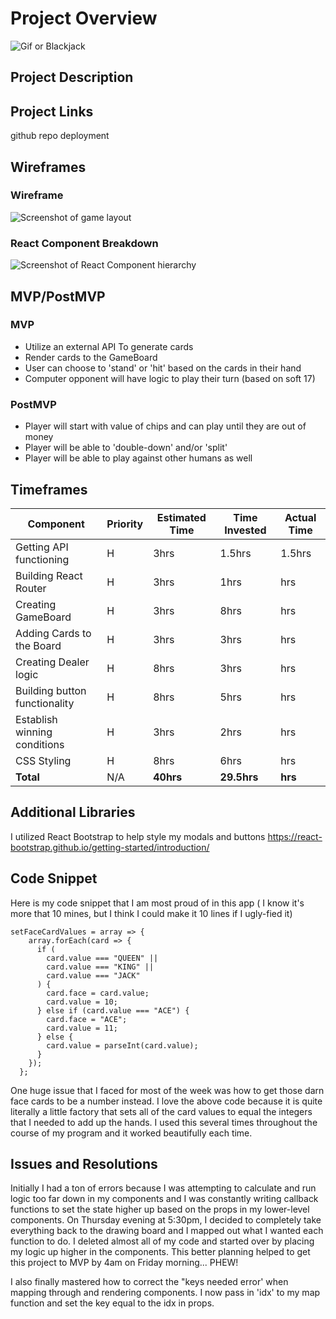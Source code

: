 # Project Overview

![Gif or Blackjack](https://media.giphy.com/media/l1IXY77djUsHH6S8o/giphy.gif)

## Project Description

## Project Links

github repo
deployment

## Wireframes

### Wireframe

![Screenshot of game layout](https://res.cloudinary.com/ddxlt1pzx/image/upload/v1578343424/BlackJack%20Wireframes/Wireframe_of_Game_fssa4p.png)

### React Component Breakdown

![Screenshot of React Component hierarchy](https://res.cloudinary.com/ddxlt1pzx/image/upload/v1578343424/BlackJack%20Wireframes/React_Components_Heirarchy_tkla6y.png)

## MVP/PostMVP

### MVP

- Utilize an external API To generate cards
- Render cards to the GameBoard
- User can choose to 'stand' or 'hit' based on the cards in their hand
- Computer opponent will have logic to play their turn (based on soft 17)

### PostMVP

- Player will start with value of chips and can play until they are out of money
- Player will be able to 'double-down' and/or 'split'
- Player will be able to play against other humans as well

## Timeframes

| Component                     | Priority | Estimated Time | Time Invested | Actual Time |
| ----------------------------- | -------- | -------------- | ------------- | ----------- |
| Getting API functioning       | H        | 3hrs           | 1.5hrs        | 1.5hrs      |
| Building React Router         | H        | 3hrs           | 1hrs          | hrs         |
| Creating GameBoard            | H        | 3hrs           | 8hrs          | hrs         |
| Adding Cards to the Board     | H        | 3hrs           | 3hrs          | hrs         |
| Creating Dealer logic         | H        | 8hrs           | 3hrs          | hrs         |
| Building button functionality | H        | 8hrs           | 5hrs          | hrs         |
| Establish winning conditions  | H        | 3hrs           | 2hrs          | hrs         |
| CSS Styling                   | H        | 8hrs           | 6hrs          | hrs         |
| **Total**                     | N/A      | **40hrs**      | **29.5hrs**   | **hrs**     |

## Additional Libraries

I utilized React Bootstrap to help style my modals and buttons
https://react-bootstrap.github.io/getting-started/introduction/

## Code Snippet

Here is my code snippet that I am most proud of in this app ( I know it's more that 10 mines, but I think I could make it 10 lines if I ugly-fied it)
```
setFaceCardValues = array => {
    array.forEach(card => {
      if (
        card.value === "QUEEN" ||
        card.value === "KING" ||
        card.value === "JACK"
      ) {
        card.face = card.value;
        card.value = 10;
      } else if (card.value === "ACE") {
        card.face = "ACE";
        card.value = 11;
      } else {
        card.value = parseInt(card.value);
      }
    });
  };
  ```

  One huge issue that I faced for most of the week was how to get those darn face cards to be a number instead.  I love the above code because it is quite literally a little factory that sets all of the card values to equal the integers that I needed to add up the hands.  I used this several times throughout the course of my program and it worked beautifully each time.


## Issues and Resolutions

Initially I had a ton of errors because I was attempting to calculate and run logic too far down in my components and I was constantly writing callback functions to set the state higher up based on the props in my lower-level components.  On Thursday evening at 5:30pm, I decided to completely take everything back to the drawing board and I mapped out what I wanted each function to do.  I deleted almost all of my code and started over by placing my logic up higher in the components.  This better planning helped to get this project to MVP by 4am on Friday morning... PHEW!

I also finally mastered how to correct the "keys needed error' when mapping through and rendering components.  I now pass in 'idx' to my map function and set the key equal to the idx in props.
